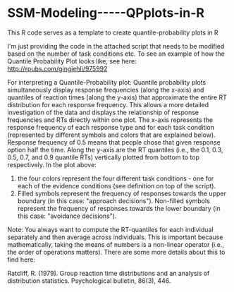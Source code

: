 # SSM-Modeling-----QPplots-in-R
This R code serves as a template to create quantile-probability plots in R

I'm just providing the code in the attached script that needs to be modified based on the number of task conditions etc.
To see an example of how the Quantile Probability Plot looks like, see here:
http://rpubs.com/gingjehli/975992


For interpreting a Quantile-Probability plot:
Quantile probability plots simultaneously display response frequencies (along the x-axis) and quantiles of reaction times (along the y-axis) that approximate the entire RT distribution for each response frequency. This allows a more detailed investigation of the data and displays the relationship of response frequencies and RTs directly within one plot. The x-axis represents the response frequency of each response type and for each task condition (represented by different symbols and colors that are explained below). Response frequency of 0.5 means that people chose that given response option half the time. Along the y-axis are the RT quantiles (i.e., the 0.1, 0.3, 0.5, 0.7, and 0.9 quantile RTs) vertically plotted from bottom to top respectively.
In the plot above:
1. the four colors represent the four different task conditions - one for each of the evidence conditions (see definition on top of the script). 
2. Filled symbols represent the frequency of responses towards the upper boundary (in this case: "approach decisions"). Non-filled symbols represent the frequency of responses towards the lower boundary (in this case: "avoidance decisions").

Note:
You always want to compute the RT-quantiles for each individual separately and then average across individuals. This is important because mathematically, taking the means of numbers is a non-linear operator (i.e., the order of operations matters).
There are some more details about this to find here:

Ratcliff, R. (1979). Group reaction time distributions and an analysis of distribution statistics. Psychological bulletin, 86(3), 446.
